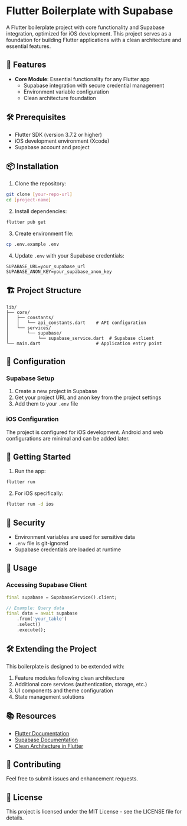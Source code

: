 # Flutter Boilerplate with Supabase

A Flutter boilerplate project with core functionality and Supabase integration, optimized for iOS development. This project serves as a foundation for building Flutter applications with a clean architecture and essential features.

## 🚀 Features

- **Core Module**: Essential functionality for any Flutter app
  - Supabase integration with secure credential management
  - Environment variable configuration
  - Clean architecture foundation

## 🛠️ Prerequisites

- Flutter SDK (version 3.7.2 or higher)
- iOS development environment (Xcode)
- Supabase account and project

## 📦 Installation

1. Clone the repository:
```bash
git clone [your-repo-url]
cd [project-name]
```

2. Install dependencies:
```bash
flutter pub get
```

3. Create environment file:
```bash
cp .env.example .env
```

4. Update `.env` with your Supabase credentials:
```env
SUPABASE_URL=your_supabase_url
SUPABASE_ANON_KEY=your_supabase_anon_key
```

## 🏗️ Project Structure

```
lib/
├── core/
│   ├── constants/
│   │   └── api_constants.dart    # API configuration
│   └── services/
│       └── supabase/
│           └── supabase_service.dart  # Supabase client
└── main.dart                     # Application entry point
```

## 🔧 Configuration

### Supabase Setup

1. Create a new project in Supabase
2. Get your project URL and anon key from the project settings
3. Add them to your `.env` file

### iOS Configuration

The project is configured for iOS development. Android and web configurations are minimal and can be added later.

## 🚀 Getting Started

1. Run the app:
```bash
flutter run
```

2. For iOS specifically:
```bash
flutter run -d ios
```

## 🔐 Security

- Environment variables are used for sensitive data
- `.env` file is git-ignored
- Supabase credentials are loaded at runtime

## 📝 Usage

### Accessing Supabase Client

```dart
final supabase = SupabaseService().client;

// Example: Query data
final data = await supabase
    .from('your_table')
    .select()
    .execute();
```

## 🛠️ Extending the Project

This boilerplate is designed to be extended with:

1. Feature modules following clean architecture
2. Additional core services (authentication, storage, etc.)
3. UI components and theme configuration
4. State management solutions

## 📚 Resources

- [Flutter Documentation](https://flutter.dev/docs)
- [Supabase Documentation](https://supabase.com/docs)
- [Clean Architecture in Flutter](https://resocoder.com/2019/08/27/flutter-tdd-clean-architecture-course-1-explanation-project-structure/)

## 🤝 Contributing

Feel free to submit issues and enhancement requests.

## 📄 License

This project is licensed under the MIT License - see the LICENSE file for details.

